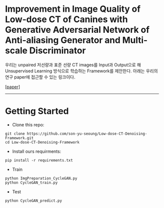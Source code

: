 # Improvement in Image Quality of Low-dose CT of Canines with Generative Adversarial Network of Anti-aliasing Generator and Multi-scale Discriminator


우리는 unpaired 저선량과 표준 선량 CT images를 Input과 Output으로 해 Unsupervised Learning 방식으로 학습하는 Framework를 제안한다.
아래는 우리의 연구 paper에 접근할 수 있는 링크이다. 

[[paper]](naver.com)

---
# Getting Started
- Clone this repo:

```
git clone https://github.com/son-yu-seoung/Low-dose-CT-Denoising-Framework.git
cd Low-dose-CT-Denoising-Framework
```

- Install ours requirments:

```
pip install -r requirements.txt 
```

- Train
```
python ImgPreparation_CycleGAN.py 
python CycleGAN_train.py 
```

- Test

```
python CycleGAN_predict.py  
```
